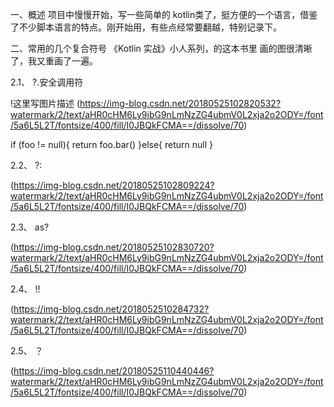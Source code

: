 一、概述
项目中慢慢开始，写一些简单的 kotlin类了，挺方便的一个语言，借鉴了不少脚本语言的特点。刚开始用，有些点经常要翻越，特别记录下。

二、常用的几个复合符号
《Kotlin 实战》小人系列，的这本书里 画的图很清晰了，我又重画了一遍。

2.1、 ?.安全调用符

!这里写图片描述
(https://img-blog.csdn.net/20180525102820532?watermark/2/text/aHR0cHM6Ly9ibG9nLmNzZG4ubmV0L2xja2o2ODY=/font/5a6L5L2T/fontsize/400/fill/I0JBQkFCMA==/dissolve/70)

if (foo != null){
    return foo.bar()
}else{
    return null
}

2.2、 ?:

(https://img-blog.csdn.net/20180525102809224?watermark/2/text/aHR0cHM6Ly9ibG9nLmNzZG4ubmV0L2xja2o2ODY=/font/5a6L5L2T/fontsize/400/fill/I0JBQkFCMA==/dissolve/70)

2.3、 as?

(https://img-blog.csdn.net/20180525102830720?watermark/2/text/aHR0cHM6Ly9ibG9nLmNzZG4ubmV0L2xja2o2ODY=/font/5a6L5L2T/fontsize/400/fill/I0JBQkFCMA==/dissolve/70)

2.4、 !!

(https://img-blog.csdn.net/2018052510284732?watermark/2/text/aHR0cHM6Ly9ibG9nLmNzZG4ubmV0L2xja2o2ODY=/font/5a6L5L2T/fontsize/400/fill/I0JBQkFCMA==/dissolve/70)

2.5、 ？

(https://img-blog.csdn.net/20180525110440446?watermark/2/text/aHR0cHM6Ly9ibG9nLmNzZG4ubmV0L2xja2o2ODY=/font/5a6L5L2T/fontsize/400/fill/I0JBQkFCMA==/dissolve/70)
